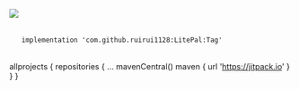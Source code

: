 [![](https://jitpack.io/v/ruirui1128/LitePal.svg)](https://jitpack.io/#ruirui1128/LitePal)

######   

       implementation 'com.github.ruirui1128:LitePal:Tag'

######   

allprojects {
repositories {
...
mavenCentral()
maven { url 'https://jitpack.io' }
}
}